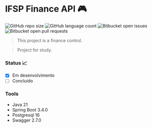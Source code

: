 # IFSP Finance API 🎮

![GitHub repo size](https://img.shields.io/github/repo-size/Tsuda12/ifsp-finance-api?style=for-the-badge)
![GitHub language count](https://img.shields.io/github/languages/count/Tsuda12/ifsp-finance-api?style=for-the-badge)
![Bitbucket open issues](https://img.shields.io/bitbucket/issues/Tsuda12/ifsp-finance-api?style=for-the-badge)
![Bitbucket open pull requests](https://img.shields.io/bitbucket/pr-raw/Tsuda12/ifsp-finance-api?style=for-the-badge)

> This project is a finance control.

> Project for study. 

### Status 📈
- [x] Em desenvolvimento
- [ ] Concluído

### Tools
- Java 21
- Spring Boot 3.4.0
- Postgresql 16
- Swagger 2.7.0
